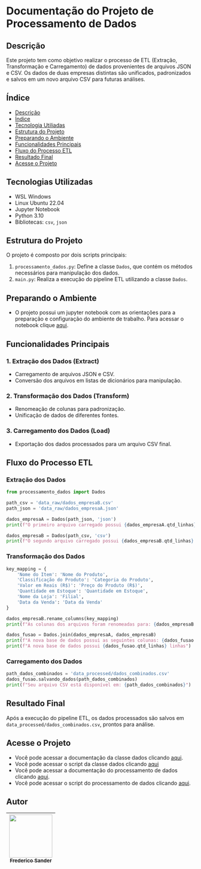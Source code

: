 # Documentação do Projeto de Processamento de Dados

## Descrição
Este projeto tem como objetivo realizar o processo de ETL (Extração, Transformação e Carregamento) de dados provenientes de arquivos JSON e CSV. Os dados de duas empresas distintas são unificados, padronizados e salvos em um novo arquivo CSV para futuras análises.

## Índice 

* [Descrição](#descrição)
* [Índice](#índice)
* [Tecnologia Utiliadas](#tecnologias-utiliazdas)
* [Estrutura do Projeto](#estrutura-do-projeto)
* [Preparando o Ambiente](#preparando-o-ambiente)
* [Funcionalidades Principais](#funcionalidades-principais)
* [Fluxo do Processo ETL](#fluxo-do-processo-etl)
* [Resultado Final](#resultado-final)
* [Acesse o Projeto](#acesse-o-projeto)

## Tecnologias Utilizadas

- WSL Windows
- Linux Ubuntu 22.04
- Jupyter Notebook
- Python 3.10
- Bibliotecas: `csv`, `json`

## Estrutura do Projeto
O projeto é composto por dois scripts principais:
1. `processamento_dados.py`: Define a classe `Dados`, que contém os métodos necessários para manipulação dos dados.
2. `main.py`: Realiza a execução do pipeline ETL utilizando a classe `Dados`.

## Preparando o Ambiente
- O projeto possui um jupyter notebook com as orientações para a preparação e configuração do ambiente de trabalho. Para acessar o notebook clique [aqui](https://github.com/FredericoSander/Criando_um_pipeline_de_dados_com_Python_e_POO/blob/main/notebooks/preparando_ambiente.ipynb).

## Funcionalidades Principais
### 1. Extração dos Dados (Extract)
- Carregamento de arquivos JSON e CSV.
- Conversão dos arquivos em listas de dicionários para manipulação.

### 2. Transformação dos Dados (Transform)
- Renomeação de colunas para padronização.
- Unificação de dados de diferentes fontes.

### 3. Carregamento dos Dados (Load)
- Exportação dos dados processados para um arquivo CSV final.

## Fluxo do Processo ETL
### Extração dos Dados
```python
from processamento_dados import Dados

path_csv = 'data_raw/dados_empresaB.csv'
path_json = 'data_raw/dados_empresaA.json'

dados_empresaA = Dados(path_json, 'json')
print(f"O primeiro arquivo carregado possui {dados_empresaA.qtd_linhas} linhas")

dados_empresaB = Dados(path_csv, 'csv')
print(f"O segundo arquivo carregado possui {dados_empresaB.qtd_linhas} linhas")
```

### Transformação dos Dados
```python
key_mapping = {
    'Nome do Item': 'Nome do Produto',
    'Classificação do Produto': 'Categoria do Produto',
    'Valor em Reais (R$)': 'Preço do Produto (R$)',
    'Quantidade em Estoque': 'Quantidade em Estoque',
    'Nome da Loja': 'Filial',
    'Data da Venda': 'Data da Venda'
}

dados_empresaB.rename_columns(key_mapping)
print(f"As colunas dos arquivos foram renomeadas para: {dados_empresaB.nome_colunas}")

dados_fusao = Dados.join(dados_empresaA, dados_empresaB)
print(f"A nova base de dados possui as seguintes colunas: {dados_fusao.nome_colunas}")
print(f"A nova base de dados possui {dados_fusao.qtd_linhas} linhas")
```

### Carregamento dos Dados
```python
path_dados_combinados = 'data_processed/dados_combinados.csv'
dados_fusao.salvando_dados(path_dados_combinados)
print(f"Seu arquivo CSV está disponível em: {path_dados_combinados}")
```

## Resultado Final
Após a execução do pipeline ETL, os dados processados são salvos em `data_processed/dados_combinados.csv`, prontos para análise.

## Acesse o Projeto

- Você pode acessar a documentação da classe dados clicando [aqui](https://github.com/FredericoSander/Criando_um_pipeline_de_dados_com_Python_e_POO/blob/main/scripts/classe_dados.py).
- Você pode acessar o script da classe dados clicando [aqui](https://github.com/FredericoSander/Criando_um_pipeline_de_dados_com_Python_e_POO/blob/main/scripts/processamento_dados.py)
- Você pode acessar a documentação do processamento de dados clicando [aqui](https://github.com/FredericoSander/Criando_um_pipeline_de_dados_com_Python_e_POO/blob/main/scripts/processamento_dados.md).
- Você pode acessar o script do processamento de dados clicando [aqui](https://github.com/FredericoSander/Criando_um_pipeline_de_dados_com_Python_e_POO/blob/main/scripts/processamento_dados.py).

## Autor
| [<img loading="lazy" src="https://avatars.githubusercontent.com/u/136928502?s=96&v=4" width=115><br><sub>Frederico Sander</sub>](https://github.com/FredericoSander)
| :---: | 

